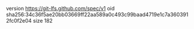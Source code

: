 version https://git-lfs.github.com/spec/v1
oid sha256:34c36f5ae20bb03669ff22aa589a0c493c99baad4719e1c7a3603912fc0f2e04
size 182
